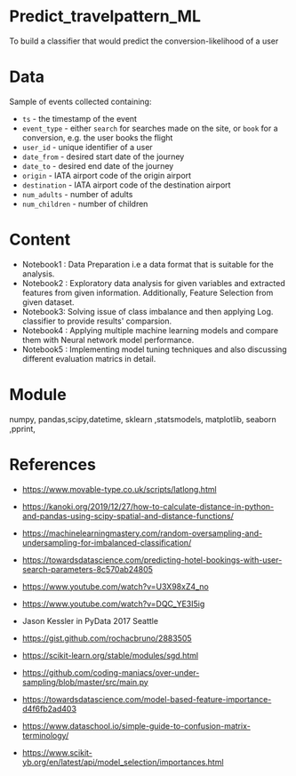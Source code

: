 # Predict_travelpattern_ML

To build a classifier that would predict the conversion-likelihood of a user

# Data

 Sample of events collected containing:
  -  `ts` - the timestamp of the event
  -  `event_type` - either `search` for searches made on the site, or `book` for a conversion, e.g. the user books the flight
  -  `user_id` - unique identifier of a user
  -  `date_from` - desired start date of the journey
  -  `date_to` - desired end date of the journey
  -  `origin` - IATA airport code of the origin airport
  -  `destination` - IATA airport code of the destination airport
  -  `num_adults` - number of adults
  -  `num_children` - number of children

# Content

- Notebook1 : Data Preparation i.e a data format that is suitable for the analysis.
- Notebook2 : Exploratory data analysis for given variables and extracted features from given information.
Additionally, Feature Selection from given dataset.
- Notebook3: Solving issue of class imbalance and then applying Log. classifier to provide results' comparsion.
- Notebook4 : Applying multiple machine learning models and compare them with Neural network model performance.
- Notebook5 : Implementing model tuning techniques and also discussing different evaluation matrics in detail.

# Module

numpy, pandas,scipy,datetime, sklearn ,statsmodels, matplotlib, seaborn ,pprint,

# References

- https://www.movable-type.co.uk/scripts/latlong.html

- https://kanoki.org/2019/12/27/how-to-calculate-distance-in-python-and-pandas-using-scipy-spatial-and-distance-functions/

- https://machinelearningmastery.com/random-oversampling-and-undersampling-for-imbalanced-classification/

- https://towardsdatascience.com/predicting-hotel-bookings-with-user-search-parameters-8c570ab24805

- https://www.youtube.com/watch?v=U3X98xZ4_no
 
- https://www.youtube.com/watch?v=DQC_YE3I5ig

- Jason Kessler in PyData 2017 Seattle

- https://gist.github.com/rochacbruno/2883505

- https://scikit-learn.org/stable/modules/sgd.html

- https://github.com/coding-maniacs/over-under-sampling/blob/master/src/main.py

- https://towardsdatascience.com/model-based-feature-importance-d4f6fb2ad403

- https://www.dataschool.io/simple-guide-to-confusion-matrix-terminology/

- https://www.scikit-yb.org/en/latest/api/model_selection/importances.html

